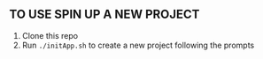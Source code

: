 ## TO USE SPIN UP A NEW PROJECT

1. Clone this repo
2. Run `./initApp.sh` to create a new project following the prompts

